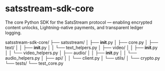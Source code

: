 # satsstream-sdk-core

The core Python SDK for the SatsStream protocol — enabling encrypted content unlocks, Lightning-native payments, and transparent ledger logging.

satsstream-sdk-core/
├── satsstream/
│ ├── **init**.py
│ ├── core.py
│ ├── text/
│ │ ├── **init**.py
│ │ └── text_helpers.py
│ ├── video/
│ │ ├── **init**.py
│ │ └── video_helpers.py
│ ├── audio/
│ │ ├── **init**.py
│ │ └── audio_helpers.py
│ ├── api/
│ │ └── client.py
│ └── utils/
│ └── crypto.py
└── tests/
└── test_core.py
